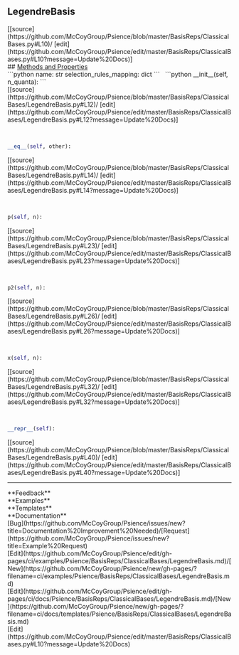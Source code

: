 ## <a id="Psience.BasisReps.ClassicalBases.LegendreBasis">LegendreBasis</a> 

<div class="docs-source-link" markdown="1">
[[source](https://github.com/McCoyGroup/Psience/blob/master/BasisReps/ClassicalBases.py#L10)/
[edit](https://github.com/McCoyGroup/Psience/edit/master/BasisReps/ClassicalBases.py#L10?message=Update%20Docs)]
</div>









<div class="collapsible-section">
 <div class="collapsible-section collapsible-section-header" markdown="1">
## <a class="collapse-link" data-toggle="collapse" href="#methods" markdown="1"> Methods and Properties</a> <a class="float-right" data-toggle="collapse" href="#methods"><i class="fa fa-chevron-down"></i></a>
 </div>
 <div class="collapsible-section collapsible-section-body collapse show" id="methods" markdown="1">
 ```python
name: str
selection_rules_mapping: dict
```
<a id="Psience.BasisReps.ClassicalBases.LegendreBasis.__init__" class="docs-object-method">&nbsp;</a> 
```python
__init__(self, n_quanta): 
```
<div class="docs-source-link" markdown="1">
[[source](https://github.com/McCoyGroup/Psience/blob/master/BasisReps/ClassicalBases/LegendreBasis.py#L12)/
[edit](https://github.com/McCoyGroup/Psience/edit/master/BasisReps/ClassicalBases/LegendreBasis.py#L12?message=Update%20Docs)]
</div>


<a id="Psience.BasisReps.ClassicalBases.LegendreBasis.__eq__" class="docs-object-method">&nbsp;</a> 
```python
__eq__(self, other): 
```
<div class="docs-source-link" markdown="1">
[[source](https://github.com/McCoyGroup/Psience/blob/master/BasisReps/ClassicalBases/LegendreBasis.py#L14)/
[edit](https://github.com/McCoyGroup/Psience/edit/master/BasisReps/ClassicalBases/LegendreBasis.py#L14?message=Update%20Docs)]
</div>


<a id="Psience.BasisReps.ClassicalBases.LegendreBasis.p" class="docs-object-method">&nbsp;</a> 
```python
p(self, n): 
```
<div class="docs-source-link" markdown="1">
[[source](https://github.com/McCoyGroup/Psience/blob/master/BasisReps/ClassicalBases/LegendreBasis.py#L23)/
[edit](https://github.com/McCoyGroup/Psience/edit/master/BasisReps/ClassicalBases/LegendreBasis.py#L23?message=Update%20Docs)]
</div>


<a id="Psience.BasisReps.ClassicalBases.LegendreBasis.p2" class="docs-object-method">&nbsp;</a> 
```python
p2(self, n): 
```
<div class="docs-source-link" markdown="1">
[[source](https://github.com/McCoyGroup/Psience/blob/master/BasisReps/ClassicalBases/LegendreBasis.py#L26)/
[edit](https://github.com/McCoyGroup/Psience/edit/master/BasisReps/ClassicalBases/LegendreBasis.py#L26?message=Update%20Docs)]
</div>


<a id="Psience.BasisReps.ClassicalBases.LegendreBasis.x" class="docs-object-method">&nbsp;</a> 
```python
x(self, n): 
```
<div class="docs-source-link" markdown="1">
[[source](https://github.com/McCoyGroup/Psience/blob/master/BasisReps/ClassicalBases/LegendreBasis.py#L32)/
[edit](https://github.com/McCoyGroup/Psience/edit/master/BasisReps/ClassicalBases/LegendreBasis.py#L32?message=Update%20Docs)]
</div>


<a id="Psience.BasisReps.ClassicalBases.LegendreBasis.__repr__" class="docs-object-method">&nbsp;</a> 
```python
__repr__(self): 
```
<div class="docs-source-link" markdown="1">
[[source](https://github.com/McCoyGroup/Psience/blob/master/BasisReps/ClassicalBases/LegendreBasis.py#L40)/
[edit](https://github.com/McCoyGroup/Psience/edit/master/BasisReps/ClassicalBases/LegendreBasis.py#L40?message=Update%20Docs)]
</div>
 </div>
</div>












---


<div markdown="1" class="text-secondary">
<div class="container">
  <div class="row">
   <div class="col" markdown="1">
**Feedback**   
</div>
   <div class="col" markdown="1">
**Examples**   
</div>
   <div class="col" markdown="1">
**Templates**   
</div>
   <div class="col" markdown="1">
**Documentation**   
</div>
   <div class="col" markdown="1">
   
</div>
   <div class="col" markdown="1">
   
</div>
   <div class="col" markdown="1">
   
</div>
</div>
  <div class="row">
   <div class="col" markdown="1">
[Bug](https://github.com/McCoyGroup/Psience/issues/new?title=Documentation%20Improvement%20Needed)/[Request](https://github.com/McCoyGroup/Psience/issues/new?title=Example%20Request)   
</div>
   <div class="col" markdown="1">
[Edit](https://github.com/McCoyGroup/Psience/edit/gh-pages/ci/examples/Psience/BasisReps/ClassicalBases/LegendreBasis.md)/[New](https://github.com/McCoyGroup/Psience/new/gh-pages/?filename=ci/examples/Psience/BasisReps/ClassicalBases/LegendreBasis.md)   
</div>
   <div class="col" markdown="1">
[Edit](https://github.com/McCoyGroup/Psience/edit/gh-pages/ci/docs/Psience/BasisReps/ClassicalBases/LegendreBasis.md)/[New](https://github.com/McCoyGroup/Psience/new/gh-pages/?filename=ci/docs/templates/Psience/BasisReps/ClassicalBases/LegendreBasis.md)   
</div>
   <div class="col" markdown="1">
[Edit](https://github.com/McCoyGroup/Psience/edit/master/BasisReps/ClassicalBases.py#L10?message=Update%20Docs)   
</div>
   <div class="col" markdown="1">
   
</div>
   <div class="col" markdown="1">
   
</div>
   <div class="col" markdown="1">
   
</div>
</div>
</div>
</div>